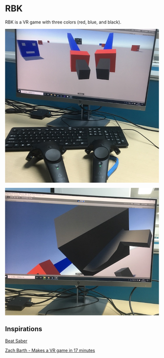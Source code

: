 # RBK

RBK is a VR game with three colors (red, blue, and black).

![demo-1](demo/demo-1.jpg)

![demo-2](demo/demo-2.JPG)

## Inspirations

[Beat Saber](https://beatsaber.com/)

[Zach Barth - Makes a VR game in 17 minutes](https://youtu.be/dGLdOzGObWo)